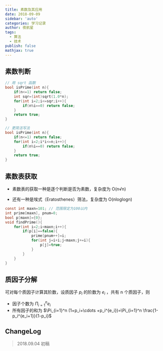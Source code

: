 ```yaml
---
title: 素数及其应用
date: 2018-09-09
sidebar: 'auto'
categories: 学习记录
author: 夜航星
tags:
  - 算法
  - 技术
publish: false
mathjax: true
---
```


## 素数判断

```C
// 用 sqrt 函数
bool isPrime(int n){
    if(n<=1) return false;
    int sqr=(int)sqrt(1.0*n);
    for(int i=2;i<=sqr;i++){
        if(n%i==0) return false;
    }
    return true;
}

// 更简洁写法
bool isPrime(int n){
    if(n<=1) return false;
    for(int i=2;i*i<=n;i++){
        if(n%i==0) return false;
    }
    return true;
}
```

## 素数表获取

- 素数表的获取一种是逐个判断是否为素数，复杂度为 O(n√n)

- 还有一种是埃式（Eratosthenes）筛法，复杂度为 O(nloglogn)

```C
const int maxn=101; // 范围限定为100以内
int prime[maxn], pnum=0;
bool p[maxn]={0};
void findPrime(){
    for(int i=2;i<maxn;i++){
        if(p[i]==false){
            prime[pnum++]=i;
            for(int j=i+i;j<maxn;j+=i){
                p[j]=true;
            }
        }
    }
}
```

## 质因子分解

可对每个质因子计算其阶数，设质因子 $p_i$ 的阶数为 $e_i$ ，共有 n 个质因子，则

- 因子个数为 $\Pi_{i=1}^n e_i$ 
- 所有因子的和为 $\Pi_{i=1}^n (1+p_i+\cdots +p_i^{e_i})=\Pi_{i=1}^n \frac{1-p_i^{e_i+1}}{1-p_i}$ 

## ChangeLog

> 2018.09.04 初稿
